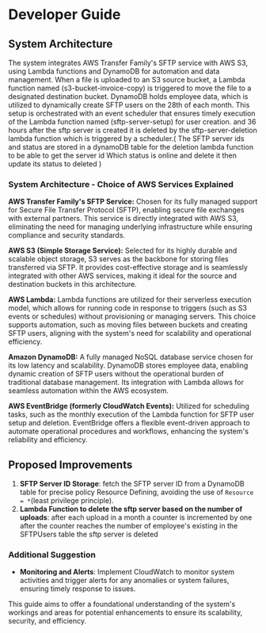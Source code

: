 Developer Guide
===============

System Architecture
-------------------

The system integrates AWS Transfer Family's SFTP service with AWS S3, using Lambda functions and DynamoDB for automation and data management. When a file is uploaded to an S3 source bucket, a Lambda function named (s3-bucket-invoice-copy) is triggered to move the file to a designated destination bucket. DynamoDB holds employee data, which is utilized to dynamically create SFTP users on the 28th of each month. This setup is orchestrated with an event scheduler that ensures timely execution of the Lambda function named (sftp-server-setup) for user creation. and 36 hours after the sftp server is created it is deleted by the sftp-server-deletion lambda function which is triggered by a scheduler.( The SFTP server ids and status are stored in a dynamoDB table for the deletion lambda function to be able to get the server id Which status is online and delete it then update its status to deleted )
### System Architecture - Choice of AWS Services Explained

**AWS Transfer Family's SFTP Service:** Chosen for its fully managed support for Secure File Transfer Protocol (SFTP), enabling secure file exchanges with external partners. This service is directly integrated with AWS S3, eliminating the need for managing underlying infrastructure while ensuring compliance and security standards.

**AWS S3 (Simple Storage Service):** Selected for its highly durable and scalable object storage, S3 serves as the backbone for storing files transferred via SFTP. It provides cost-effective storage and is seamlessly integrated with other AWS services, making it ideal for the source and destination buckets in this architecture.

**AWS Lambda:** Lambda functions are utilized for their serverless execution model, which allows for running code in response to triggers (such as S3 events or schedules) without provisioning or managing servers. This choice supports automation, such as moving files between buckets and creating SFTP users, aligning with the system's need for scalability and operational efficiency.

**Amazon DynamoDB:** A fully managed NoSQL database service chosen for its low latency and scalability. DynamoDB stores employee data, enabling dynamic creation of SFTP users without the operational burden of traditional database management. Its integration with Lambda allows for seamless automation within the AWS ecosystem.

**AWS EventBridge (formerly CloudWatch Events):** Utilized for scheduling tasks, such as the monthly execution of the Lambda function for SFTP user setup and deletion. EventBridge offers a flexible event-driven approach to automate operational procedures and workflows, enhancing the system's reliability and efficiency.

Proposed Improvements
---------------------

1.  **SFTP Server ID Storage**: fetch the SFTP server ID from a DynamoDB table for precise policy Resource Defining, avoiding the use of `Resource = *`(least privilege principle).
2.  **Lambda Function to delete the sftp server based on the number of uploads**: after each upload in a month a counter is incremented by one after the counter reaches the number of employee's existing in the SFTPUsers table the sftp server is deleted

### Additional Suggestion

*   **Monitoring and Alerts**: Implement CloudWatch to monitor system activities and trigger alerts for any anomalies or system failures, ensuring timely response to issues.

This guide aims to offer a foundational understanding of the system's workings and areas for potential enhancements to ensure its scalability, security, and efficiency.